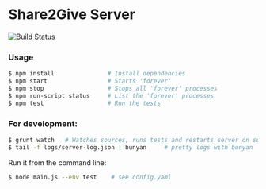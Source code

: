 Share2Give Server
========================

[![Build Status](https://drone.io/bitbucket.org/share2give/s2g-server/status.png)](https://drone.io/bitbucket.org/share2give/s2g-server/latest)

### Usage 

```bash
$ npm install               # Install dependencies
$ npm start                 # Starts 'forever'
$ npm stop                  # Stops all 'forever' processes
$ npm run-script status     # List the 'forever' processes
$ npm test                  # Run the tests
```

### For development:

```bash
$ grunt watch   # Watches sources, runs tests and restarts server on success
$ tail -f logs/server-log.json | bunyan     # pretty logs with bunyan
```

Run it from the command line:
```bash
$ node main.js --env test    # see config.yaml
```
